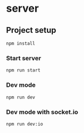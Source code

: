 # server

## Project setup
```
npm install
```

### Start server
```
npm run start
```

### Dev mode
```
npm run dev
```

### Dev mode with socket.io
```
npm run dev:io
```
